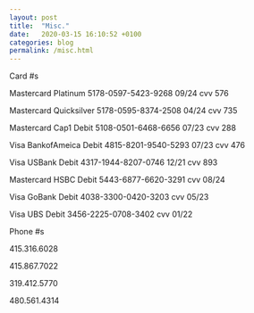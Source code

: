 ```yaml
---
layout: post
title:  "Misc."
date:   2020-03-15 16:10:52 +0100
categories: blog
permalink: /misc.html
---
```


Card #s

Mastercard Platinum 5178-0597-5423-9268 09/24 cvv 576

Mastercard Quicksilver 5178-0595-8374-2508 04/24 cvv 735

Mastercard Cap1 Debit 5108-0501-6468-6656 07/23 cvv 288

Visa BankofAmeica Debit 4815-8201-9540-5293 07/23 cvv 476

Visa USBank Debit 4317-1944-8207-0746 12/21 cvv 893

Mastercard HSBC Debit 5443-6877-6620-3291 cvv 08/24

Visa GoBank Debit 4038-3300-0420-3203 cvv 05/23

Visa UBS Debit 3456-2225-0708-3402 cvv 01/22

Phone #s

415.316.6028

415.867.7022

319.412.5770

480.561.4314
